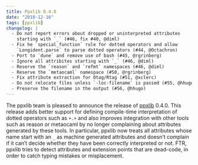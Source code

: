 ```yaml
---
title: Ppxlib 0.4.0
date: "2018-12-16"
tags: [ppxlib]
changelog: |
  - Do not report errors about dropped or uninterpreted attributes
    starting with `_` (#46, fix #40, @diml)
  - Fix he `special_function` rule for dotted operators and allow
    `Longident.parse` to parse dotted operators (#44, @Octachron)
  - Port to `dune` and remove use of bash (#45, @rgrinberg)
  - Ignore all attribites starting with `_` (#46, @diml)
  - Reserve the `reason` and `refmt` namespaces (#46, @diml)
  - Reserve the `metaocaml` namespace (#50, @rgrinberg)
  - Fix attribute extraction for Otag/Rtag (#51, @xclerc)
  - Do not relocate files unless `-loc-filename` is passed (#55, @hhugo)
  - Preserve the filename in the output (#56, @hhugo)
---
```


The ppxlib team is pleased to announce the release of
[ppxlib](https://github.com/ocaml-ppx/ppxlib) 0.4.0. This release adds better
support for defining compile-time interpretation of dotted operators such as
`+.+` and also improves integration with other tools such as reason or metaocaml
by no longer complaining about attributes generated by these tools. In
particular, ppxlib now treats all attributes whose name start with an `_` as
machine generated attributes and doesn’t complain if it can’t decide whether
they have been correctly interpreted or not. FTR, ppxlib tries to detect
attributes and extension points that are dead-code, in order to catch typing
mistakes or misplacement.
